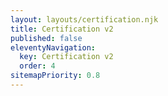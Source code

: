 ```yaml
---
layout: layouts/certification.njk
title: Certification v2
published: false
eleventyNavigation:
  key: Certification v2
  order: 4
sitemapPriority: 0.8
---
```

